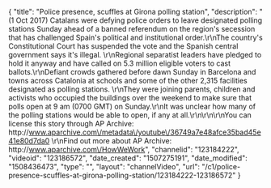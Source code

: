 {
    "title": "Police presence, scuffles at Girona polling station",
    "description": "(1 Oct 2017) Catalans were defying police orders to leave designated polling stations Sunday ahead of a banned referendum on the region's secession that has challenged Spain's political and institutional order.\r\nThe country's Constitutional Court has suspended the vote and the Spanish central government says it's illegal. \r\nRegional separatist leaders have pledged to hold it anyway and have called on 5.3 million eligible voters to cast ballots.\r\nDefiant crowds gathered before dawn Sunday in Barcelona and towns across Catalonia at schools and some of the other 2,315 facilities designated as polling stations. \r\nThey were joining parents, children and activists who occupied the buildings over the weekend to make sure that polls open at 9 am (0700 GMT) on Sunday.\r\nIt was unclear how many of the polling stations would be able to open, if any at all.\r\n\r\n\r\nYou can license this story through AP Archive: http:\/\/www.aparchive.com\/metadata\/youtube\/36749a7e48afce35bad45e41e80d7da0 \r\nFind out more about AP Archive: http:\/\/www.aparchive.com\/HowWeWork",
    "channelid": "123184222",
    "videoid": "123186572",
    "date_created": "1507275191",
    "date_modified": "1508436473",
    "type": "",
    "layout": "channelVideo",
    "url": "\/c1\/police-presence-scuffles-at-girona-polling-station\/123184222-123186572"
}